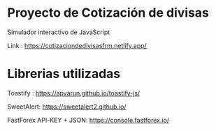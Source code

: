 # Proyecto de Cotización de divisas

Simulador interactivo de JavaScript

Link : https://cotizaciondedivisasfrm.netlify.app/

# Librerias utilizadas

Toastify : https://apvarun.github.io/toastify-js/

SweetAlert: https://sweetalert2.github.io/

FastForex API-KEY + JSON: https://console.fastforex.io/

